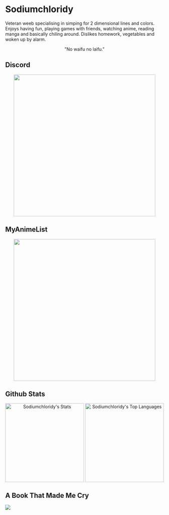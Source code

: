 # Sodiumchloridy
Veteran weeb specialising in simping for 2 dimensional lines and colors. Enjoys having fun, playing games with friends, watching anime, reading manga and basically chiling around. Dislikes homework, vegetables and woken up by alarm.
<div align="center">
"No waifu no laifu."
</div>

## Discord
<div align="center">
<a href="https://discord.com/users/418732009926688768"><img src="https://discord.c99.nl/widget/theme-3/418732009926688768.png" width="450px"></a>
</div>

## MyAnimeList
<div align="center">
<a href="https://myanimelist.net/profile/Sodiumchloridy"><img src="https://malsignature.com/?/view?username=SodiumChloridy&style=normal" width="450px"></a>
</div>

## Github Stats
<div align="center">
  <img style="display: inline-block" height="250px" align="center" alt="Sodiumchloridy's Stats" src="https://github-readme-stats.vercel.app/api?username=Sodiumchloridy&theme=vue-dark&show_icons=true&hide_border=true&count_private=true"/>
  <img style="display: inline-block" height="250px" align="center" alt="Sodiumchloridy's Top Languages" src="https://github-readme-stats.vercel.app/api?username=Sodiumchloridy&theme=vue-dark&show_icons=true&hide_border=true&count_private=true](https://github-readme-stats.vercel.app/api/top-langs/?username=Sodiumchloridy&theme=vue-dark&show_icons=true&hide_border=true&layout=compact)"/>
</div>

## A Book That Made Me Cry
![](https://github-production-user-asset-6210df.s3.amazonaws.com/67376832/275856688-1bc09844-126b-4e47-ab73-cabff26f8dd0.jpg)
